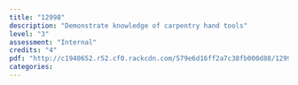 ```yaml
---
title: "12998"
description: "Demonstrate knowledge of carpentry hand tools"
level: "3"
assessment: "Internal"
credits: "4"
pdf: "http://c1940652.r52.cf0.rackcdn.com/579e6d16ff2a7c38fb000d88/12998.pdf"
categories:
---
```

